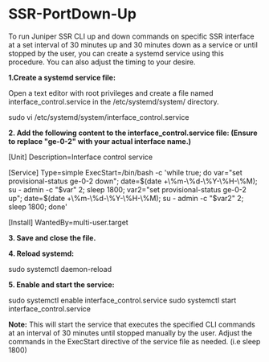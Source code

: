 # SSR-PortDown-Up
To run Juniper SSR CLI up and down commands on specific SSR interface at a set interval of 30 minutes up and 30 minutes down as a service or until stopped by the user, you can create a systemd service using this procedure. You can also adjust the timing to your desire.

**1.Create a systemd service file:**

Open a text editor with root privileges and create a file named interface_control.service in the /etc/systemd/system/ directory.

sudo vi /etc/systemd/system/interface_control.service


**2. Add the following content to the interface_control.service file: (Ensure to replace "ge-0-2" with your actual interface name.)**

[Unit]
Description=Interface control service

[Service]
Type=simple
ExecStart=/bin/bash -c 'while true; do var="set provisional-status ge-0-2 down"; date=$(date +\%m-\%d-\%Y-\%H-\%M); su - admin -c "$var" 2; sleep 1800; var2="set provisional-status ge-0-2 up"; date=$(date +\%m-\%d-\%Y-\%H-\%M); su - admin -c "$var2" 2; sleep 1800; done'

[Install]
WantedBy=multi-user.target

**3. Save and close the file.**

**4. Reload systemd:**

sudo systemctl daemon-reload

**5. Enable and start the service:**

sudo systemctl enable  interface_control.service
sudo systemctl start  interface_control.service

**Note:** This will start the service that executes the specified CLI commands at an interval of 30 minutes until stopped manually by the user. Adjust the commands in the ExecStart directive of the service file as needed. (i.e sleep 1800)

